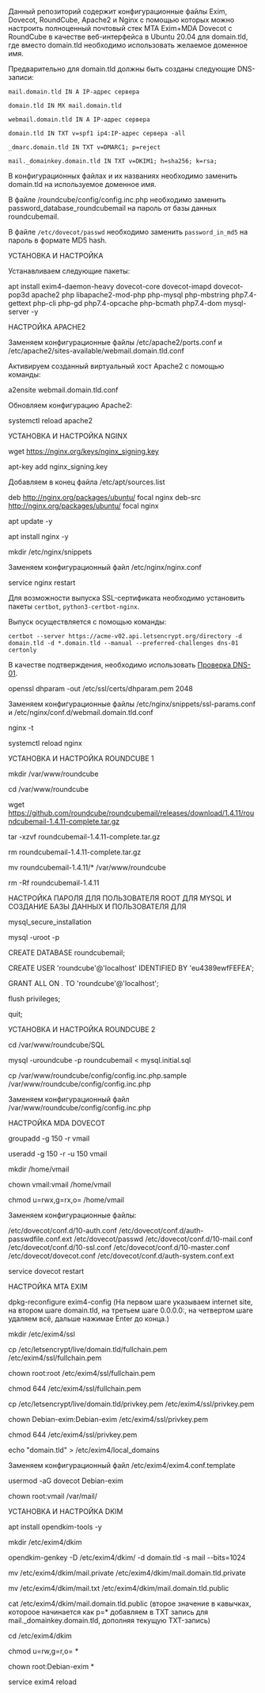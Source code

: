Данный репозиторий содержит конфигурационные файлы Exim, Dovecot, RoundCube, Apache2 и Nginx с помощью которых можно настроить полноценный почтовый стек MTA Exim+MDA Dovecot c RoundCube в качестве веб-интерфейса в Ubuntu 20.04 для domain.tld, где вместо domain.tld необходимо использовать желаемое доменное имя.

Предварительно для domain.tld должны быть созданы следующие DNS-записи:

```
mail.domain.tld IN A IP-адрес сервера

domain.tld IN MX mail.domain.tld

webmail.domain.tld IN A IP-адрес сервера

domain.tld IN TXT v=spf1 ip4:IP-адрес сервера -all

_dmarc.domain.tld IN TXT v=DMARC1; p=reject

mail._domainkey.domain.tld IN TXT v=DKIM1; h=sha256; k=rsa; 
```

В конфигурационных файлах и их названиях необходимо заменить domain.tld на используемое доменное имя.

В файле /roundcube/config/config.inc.php необходимо заменить password_database_roundcubemail на пароль от базы данных roundcubemail.

В файле `/etc/dovecot/passwd` необходимо заменить `password_in_md5` на пароль в формате MD5 hash.






УСТАНОВКА И НАСТРОЙКА 

Устанавливаем следующие пакеты:

apt install exim4-daemon-heavy dovecot-core dovecot-imapd dovecot-pop3d apache2 php libapache2-mod-php php-mysql php-mbstring php7.4-gettext php-cli php-gd php7.4-opcache php-bcmath php7.4-dom mysql-server -y





НАСТРОЙКА APACHE2

Заменяем конфигурационные файлы /etc/apache2/ports.conf и /etc/apache2/sites-available/webmail.domain.tld.conf

Активируем созданный виртуальный хост Apache2 с помощью команды:

a2ensite webmail.domain.tld.conf

Обновляем конфигурацию Apache2:

systemctl reload apache2





УСТАНОВКА И НАСТРОЙКА NGINX

wget https://nginx.org/keys/nginx_signing.key

apt-key add nginx_signing.key

Добавляем в конец файла /etc/apt/sources.list

deb http://nginx.org/packages/ubuntu/ focal nginx
deb-src http://nginx.org/packages/ubuntu/ focal nginx

apt update -y

apt install nginx -y

mkdir /etc/nginx/snippets

Заменяем конфигурационный файл /etc/nginx/nginx.conf

service nginx restart

Для возможности выпуска SSL-сертификата необходимо установить пакеты `certbot`, `python3-certbot-nginx`.

Выпуск осуществляется с помощью команды:

```
certbot --server https://acme-v02.api.letsencrypt.org/directory -d domain.tld -d *.domain.tld --manual --preferred-challenges dns-01 certonly
```

В качестве подтверждения, необходимо использовать [Проверка DNS-01](https://letsencrypt.org/ru/docs/challenge-types/).

openssl dhparam -out /etc/ssl/certs/dhparam.pem 2048

Заменяем конфигурационные файлы /etc/nginx/snippets/ssl-params.conf и /etc/nginx/conf.d/webmail.domain.tld.conf

nginx -t

systemctl reload nginx





УСТАНОВКА И НАСТРОЙКА ROUNDCUBE 1

mkdir /var/www/roundcube

cd /var/www/roundcube

wget https://github.com/roundcube/roundcubemail/releases/download/1.4.11/roundcubemail-1.4.11-complete.tar.gz

tar -xzvf roundcubemail-1.4.11-complete.tar.gz

rm roundcubemail-1.4.11-complete.tar.gz

mv roundcubemail-1.4.11/* /var/www/roundcube

rm -Rf roundcubemail-1.4.11




НАСТРОЙКА ПАРОЛЯ ДЛЯ ПОЛЬЗОВАТЕЛЯ ROOT ДЛЯ MYSQL И СОЗДАНИЕ БАЗЫ ДАННЫХ И ПОЛЬЗОВАТЕЛЯ ДЛЯ 

mysql_secure_installation 

mysql -uroot -p

CREATE DATABASE roundcubemail;

CREATE USER 'roundcube'@'localhost' IDENTIFIED BY 'eu4389ewfFEFEA';

GRANT ALL ON *.* TO 'roundcube'@'localhost';

flush privileges;

quit;





УСТАНОВКА И НАСТРОЙКА ROUNDCUBE 2

cd /var/www/roundcube/SQL

mysql -uroundcube -p roundcubemail < mysql.initial.sql

cp /var/www/roundcube/config/config.inc.php.sample /var/www/roundcube/config/config.inc.php

Заменяем конфигурационный файл /var/www/roundcube/config/config.inc.php




НАСТРОЙКА MDA DOVECOT

groupadd -g 150 -r vmail

useradd -g 150 -r -u 150 vmail

mkdir /home/vmail

chown vmail:vmail /home/vmail

chmod u=rwx,g=rx,o= /home/vmail

Заменяем конфигурационные файлы:

/etc/dovecot/conf.d/10-auth.conf
/etc/dovecot/conf.d/auth-passwdfile.conf.ext
/etc/dovecot/passwd
/etc/dovecot/conf.d/10-mail.conf
/etc/dovecot/conf.d/10-ssl.conf
/etc/dovecot/conf.d/10-master.conf
/etc/dovecot/dovecot.conf
/etc/dovecot/conf.d/auth-system.conf.ext

service dovecot restart

НАСТРОЙКА MTA EXIM

dpkg-reconfigure exim4-config (На первом шаге указываем internet site, на втором шаге domain.tld, на третьем шаге 0.0.0.0:, на четвертом шаге удаляем всё, дальше нажимае Enter до конца.)

mkdir /etc/exim4/ssl

cp /etc/letsencrypt/live/domain.tld/fullchain.pem /etc/exim4/ssl/fullchain.pem

chown root:root /etc/exim4/ssl/fullchain.pem

chmod 644 /etc/exim4/ssl/fullchain.pem

cp /etc/letsencrypt/live/domain.tld/privkey.pem /etc/exim4/ssl/privkey.pem

chown Debian-exim:Debian-exim /etc/exim4/ssl/privkey.pem

chmod 644 /etc/exim4/ssl/privkey.pem

echo "domain.tld" > /etc/exim4/local_domains

Заменяем конфигурационный файл /etc/exim4/exim4.conf.template

usermod -aG dovecot Debian-exim

chown root:vmail /var/mail/





УСТАНОВКА И НАСТРОЙКА DKIM

apt install opendkim-tools -y

mkdir /etc/exim4/dkim

opendkim-genkey -D /etc/exim4/dkim/ -d domain.tld -s mail --bits=1024

mv /etc/exim4/dkim/mail.private /etc/exim4/dkim/mail.domain.tld.private

mv /etc/exim4/dkim/mail.txt /etc/exim4/dkim/mail.domain.tld.public

cat /etc/exim4/dkim/mail.domain.tld.public (второе значение в кавычках, котороое начинается как p=* добавляем в TXT запись для mail._domainkey.domain.tld, дополняя текущую TXT-запись)

cd /etc/exim4/dkim

chmod u=rw,g=r,o= *

chown root:Debian-exim *

service exim4 reload
